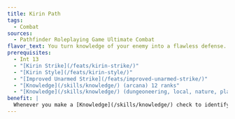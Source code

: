 ```yaml
---
title: Kirin Path
tags:
  - Combat
sources:
  - Pathfinder Roleplaying Game Ultimate Combat
flavor_text: You turn knowledge of your enemy into a flawless defense.
prerequisites:
  - Int 13
  - "[Kirin Strike](/feats/kirin-strike/)"
  - "[Kirin Style](/feats/kirin-style/)"
  - "[Improved Unarmed Strike](/feats/improved-unarmed-strike/)"
  - "[Knowledge](/skills/knowledge/) (arcana) 12 ranks"
  - "[Knowledge](/skills/knowledge/) (dungeoneering, local, nature, planes, or religion) 5 ranks"
benefit: |
  Whenever you make a [Knowledge](/skills/knowledge/) check to identify a creature, even when using [Kirin Style](/feats/kirin-style/), you can take 10 even if stress and distractions would normally prevent you from doing so. While using [Kirin Style](/feats/kirin-style/) against a creature you have identified using that feat, if the creature ends its turn within your threatened area, you can spend a use of your attacks of opportunity that round to move up to 5 feet times your Intelligence modifier (minimum 1). You must end your move in a square threatened by the creature. This move does not provoke attacks of opportunity.
---
```


